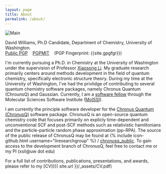 ```yaml
---
layout: page
title: About
permalink: /about/
---
```

![Main]({{site.url}}/_assets/profile.jpg)

David Williams, Ph.D Candidate, Department of Chemistry, University of Washington.
<br>[Public PGP]({{site.url}}/_assets/dbwy_pub.txt) &nbsp;&nbsp; 
[PGPMIT](http://pgp.mit.edu/pks/lookup?op=vindex&search=0x8160257273C4F947) &nbsp;&nbsp;
(PGP Fingerprint: {{site.gpgfgr}})

I'm currently pursuing a Ph.D. in Chemistry at the University of Washington under the supervision
of Professor [Xiaosong Li](http://depts.washington.edu/ligroup). 
My graduate research primarily centers around methods development in the
field of quantum chemistry, specifically electronic structure theory. During my time at the University
of Washington, I've had the privlidge of contributing to several quantum chemistry software packages, namely
Chronus Quantum (ChrounsQ) and Gaussian. Currently, I am a [software fellow](http://molssi.org/2018-phase-ii-molssi-software-fellows/) 
through the Molecular Sciences Software Institute ([MolSSI](http://molssi.org)).

I am currently the principle software developer for the [Chronus Quantum (ChronusQ)](http://www.chronusquantum.org) 
software package. ChronusQ is an open-source quantum chemistry code that focuses primarily on explicly
time-dependent and unconventional SCF and post-SCF methods such as relativistic hamiltonians and the
particle-particle random phase approximation (pp-RPA). The source of the public release of ChronusQ may be found
at {% include icon-github.html username="liresearchgroup" %} / 
[chronusq\_public](http://www.github.com/liresearchgroup/chronusq_public). To gain access to the development
branch of ChronusQ, feel free to contact me or my PI (xsli@uw dot edu)

For a full list of contributions, publications, presentations, and awards, please refer to my [CV]({{ site.url }}/_assets/CV.pdf)
